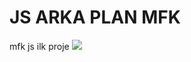 <h1 align-center>JS ARKA PLAN MFK</h2>
mfk js ilk proje
<img src="https://github.com/MFKORKMAZ42/arkaplan/blob/master/arkapgif.mp4">

